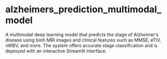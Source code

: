 # alzheimers_prediction_multimodal_model
A multimodal deep learning model that predicts the stage of Alzheimer’s disease using both MRI images and clinical features such as MMSE, eTIV, nWBV, and more. The system offers accurate stage classification and is deployed with an interactive Streamlit interface.

